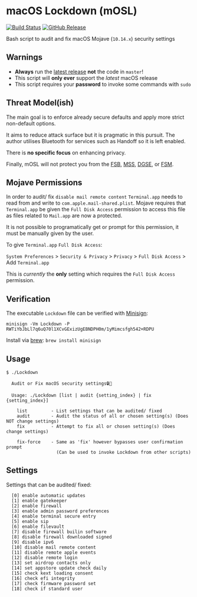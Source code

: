 # macOS Lockdown (mOSL)
[![Build Status](https://travis-ci.org/0xmachos/mOSL.svg?branch=master)](https://travis-ci.org/0xmachos/mOSL) [![GitHub Release](https://github-basic-badges.herokuapp.com/release/0xmachos/mOSL.svg)](https://github.com/0xmachos/mOSL/releases/latest)

Bash script to audit and fix macOS Mojave (`10.14.x`) security settings

## Warnings
- **Always** run the [latest release](https://github.com/0xmachos/mOSL/releases/latest) **not** the code in `master`!
- This script will **only ever** support the _latest_ macOS release  
- This script requires your **password** to invoke some commands with `sudo`  

## Threat Model(ish) 

The main goal is to enforce already secure defaults and apply more strict non-default options. 

It aims to reduce attack surface but it is pragmatic in this pursuit. The author utilises Bluetooth for services such as Handoff so it is left enabled.

There is **no specific focus** on enhancing privacy. 

Finally, mOSL will not protect you from the [FSB](https://en.wikipedia.org/wiki/Federal_Security_Service), [MSS](https://en.wikipedia.org/wiki/Ministry_of_State_Security_(China)), [DGSE](https://en.wikipedia.org/wiki/Directorate-General_for_External_Security), or [FSM](https://en.wikipedia.org/wiki/Flying_Spaghetti_Monster).

## Mojave Permissions

In order to audit/ fix `disable mail remote content` `Terminal.app` needs to read from and write to `com.apple.mail-shared.plist`. Mojave requires that `Terminal.app` be given the `Full Disk Access` permission to access this file as files related to `Mail.app` are now a protected. 

It is not possible to programatically get or prompt for this permission, it must be manually given by the user.

To give `Terminal.app` `Full Disk Access`:

`System Preferences` > `Security & Privacy` > `Privacy` > `Full Disk Access` > Add `Terminal.app`

This is *currently* the **only** setting which requires the `Full Disk Access` permission.   

## Verification

The executable `Lockdown` file can be verified with [Minisign](https://jedisct1.github.io/minisign/):
```
minisign -Vm Lockdown -P RWTiYbJbLl7q6uQ70l1XCvGExizUgEBNDPH0m/1yMimcsfgh542+RDPU
```
Install via [brew](https://brew.sh/): `brew install minisign`

## Usage

```
$ ./Lockdown 

  Audit or Fix macOS security settings🔒🍎

  Usage: ./Lockdown [list | audit {setting_index} | fix {setting_index}]

    list         - List settings that can be audited/ fixed
    audit        - Audit the status of all or chosen setting(s) (Does NOT change settings)
    fix          - Attempt to fix all or chosen setting(s) (Does change settings)

    fix-force    - Same as 'fix' however bypasses user confirmation prompt
                   (Can be used to invoke Lockdown from other scripts)
```

## Settings

Settings that can be audited/ fixed:
```
  [0] enable automatic updates
  [1] enable gatekeeper
  [2] enable firewall
  [3] enable admin password preferences
  [4] enable terminal secure entry
  [5] enable sip
  [6] enable filevault
  [7] disable firewall builin software
  [8] disable firewall downloaded signed
  [9] disable ipv6
  [10] disable mail remote content
  [11] disable remote apple events
  [12] disable remote login
  [13] set airdrop contacts only
  [14] set appstore update check daily
  [15] check kext loading consent
  [16] check efi integrity
  [17] check firmware password set
  [18] check if standard user
```

